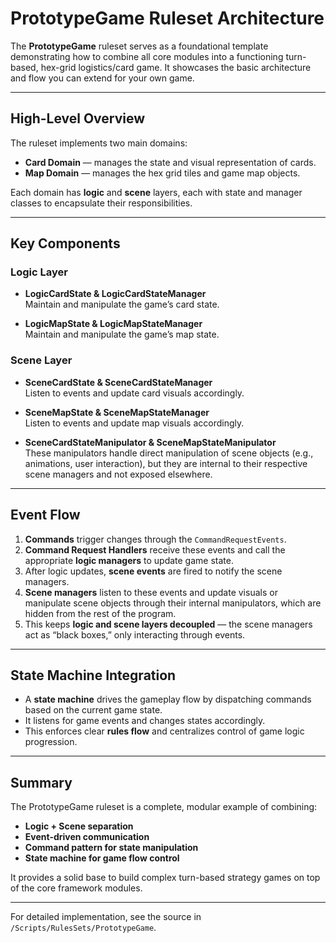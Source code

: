 # PrototypeGame Ruleset Architecture

The **PrototypeGame** ruleset serves as a foundational template demonstrating how to combine all core modules into a functioning turn-based, hex-grid logistics/card game. It showcases the basic architecture and flow you can extend for your own game.

---

## High-Level Overview

The ruleset implements two main domains:

- **Card Domain** — manages the state and visual representation of cards.
- **Map Domain** — manages the hex grid tiles and game map objects.

Each domain has **logic** and **scene** layers, each with state and manager classes to encapsulate their responsibilities.

---

## Key Components

### Logic Layer
- **LogicCardState & LogicCardStateManager**  
  Maintain and manipulate the game’s card state.

- **LogicMapState & LogicMapStateManager**  
  Maintain and manipulate the game’s map state.

### Scene Layer
- **SceneCardState & SceneCardStateManager**  
  Listen to events and update card visuals accordingly.

- **SceneMapState & SceneMapStateManager**  
  Listen to events and update map visuals accordingly.

- **SceneCardStateManipulator & SceneMapStateManipulator**  
  These manipulators handle direct manipulation of scene objects (e.g., animations, user interaction), but they are internal to their respective scene managers and not exposed elsewhere.

---

## Event Flow

1. **Commands** trigger changes through the `CommandRequestEvents`.  
2. **Command Request Handlers** receive these events and call the appropriate **logic managers** to update game state.  
3. After logic updates, **scene events** are fired to notify the scene managers.  
4. **Scene managers** listen to these events and update visuals or manipulate scene objects through their internal manipulators, which are hidden from the rest of the program.  
5. This keeps **logic and scene layers decoupled** — the scene managers act as “black boxes,” only interacting through events.

---

## State Machine Integration

- A **state machine** drives the gameplay flow by dispatching commands based on the current game state.  
- It listens for game events and changes states accordingly.  
- This enforces clear **rules flow** and centralizes control of game logic progression.

---

## Summary

The PrototypeGame ruleset is a complete, modular example of combining:

- **Logic + Scene separation**  
- **Event-driven communication**  
- **Command pattern for state manipulation**  
- **State machine for game flow control**

It provides a solid base to build complex turn-based strategy games on top of the core framework modules.

---

For detailed implementation, see the source in `/Scripts/RulesSets/PrototypeGame`.
